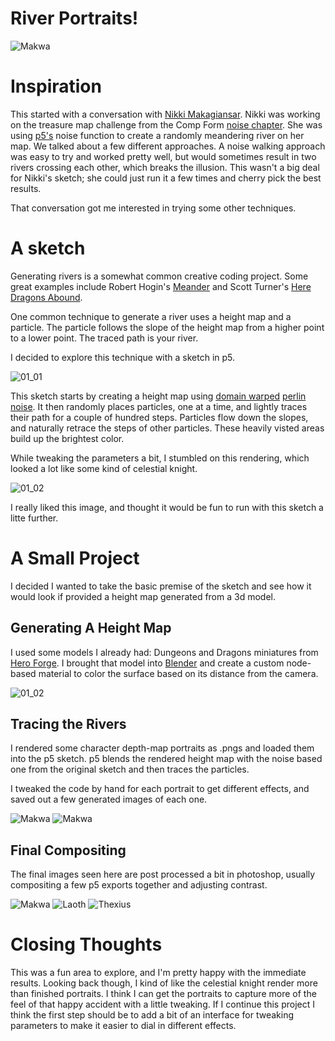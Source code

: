 # River Portraits!

![Makwa](/sketches/intermediate/river/_renders/makwa_01.png)

# Inspiration

This started with a conversation with [Nikki Makagiansar](http://sketches2021spring.compform.net/users/TXDPuyAjpaj9WnTJK). Nikki was working on the treasure map challenge from the Comp Form [noise chapter](https://compform.net/noise/). She was using [p5's](https://p5js.org) noise function to create a randomly meandering river on her map. We talked about a few different approaches. A noise walking approach was easy to try and worked pretty well, but would sometimes result in two rivers crossing each other, which breaks the illusion. This wasn't a big deal for Nikki's sketch; she could just run it a few times and cherry pick the best results.

That conversation got me interested in trying some other techniques.

# A sketch

Generating rivers is a somewhat common creative coding project. Some great examples include Robert Hogin's [Meander](http://roberthodgin.com/project/meander) and Scott Turner's [Here Dragons Abound](https://heredragonsabound.blogspot.com/2020/07/a-meandering-subject.html).

One common technique to generate a river uses a height map and a particle. The particle follows the slope of the height map from a higher point to a lower point. The traced path is your river.

I decided to explore this technique with a sketch in p5.

![01_01](/sketches/intermediate/river/_renders/sketch_01_render_01.png)

This sketch starts by creating a height map using
[domain warped](https://iquilezles.org/www/articles/warp/warp.htm)
[perlin noise](https://mrl.cs.nyu.edu/~perlin/doc/oscar.html). It then randomly places particles, one at a time, and lightly traces their path for a couple of hundred steps. Particles flow down the slopes, and naturally retrace the steps of other particles. These heavily visted areas build up the brightest color.

While tweaking the parameters a bit, I stumbled on this rendering, which looked a lot like some kind of celestial knight.

![01_02](/sketches/intermediate/river/_renders/sketch_01_render_02.png)

I really liked this image, and thought it would be fun to run with this sketch a litte further.

# A Small Project

I decided I wanted to take the basic premise of the sketch and see how it would look if provided a height map generated from a 3d model.

## Generating A Height Map

I used some models I already had: Dungeons and Dragons miniatures from [Hero Forge](https://www.heroforge.com/). I brought that model into [Blender](http://blender.org/) and create a custom node-based material to color the surface based on its distance from the camera.

![01_02](/sketches/intermediate/river/_figures/blender.png)

## Tracing the Rivers

I rendered some character depth-map portraits as .pngs and loaded them into the p5 sketch. p5 blends the rendered height map with the noise based one from the original sketch and then traces the particles.

I tweaked the code by hand for each portrait to get different effects, and saved out a few generated images of each one.

<div class="two-up">

![Makwa](/sketches/intermediate/river/_outtakes/makwa_10.jpg)
![Makwa](/sketches/intermediate/river/_outtakes/makwa_11.jpg)

</div>

## Final Compositing

The final images seen here are post processed a bit in photoshop, usually compositing a few p5 exports together and adjusting contrast.

![Makwa](/sketches/intermediate/river/_renders/makwa_01.png)
![Laoth](/sketches/intermediate/river/_renders/laoth_01.png)
![Thexius](/sketches/intermediate/river/_renders/thexius_01.png)

# Closing Thoughts

This was a fun area to explore, and I'm pretty happy with the immediate results. Looking back though, I kind of like the celestial knight render more than finished portraits. I think I can get the portraits to capture more of the feel of that happy accident with a little tweaking. If I continue this project I think the first step should be to add a bit of an interface for tweaking parameters to make it easier to dial in different effects.
